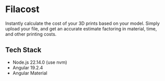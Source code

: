 # Filacost
Instantly calculate the cost of your 3D prints based on your model. Simply upload your file, and get an accurate estimate factoring in material, time, and other printing costs.

## Tech Stack
- Node.js 22.14.0 (use nvm)
- Angular 19.2.4
- Angular Material